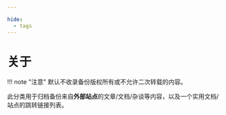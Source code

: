 ```yaml
---

hide:
  - tags
---
```


# 关于

!!! note "注意"
    默认不收录备份版权所有或不允许二次转载的内容。

此分类用于归档备份来自**外部站点**的文章/文档/杂谈等内容，以及一个实用文档/站点的跳转链接列表。